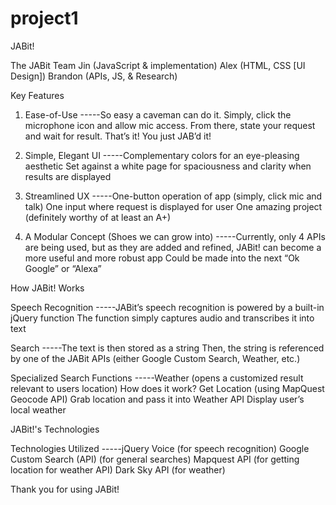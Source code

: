 # project1

JABit!

The JABit Team
Jin (JavaScript & implementation)
Alex (HTML, CSS [UI Design])
Brandon (APIs, JS, & Research)

Key Features
1. Ease-of-Use
-----So easy a caveman can do it. Simply, click the microphone icon and allow mic access.
From there, state your request and wait for result.
That’s it! You just JAB’d it!

2. Simple, Elegant UI
-----Complementary colors for an eye-pleasing aesthetic
Set against a white page for spaciousness and clarity when results are displayed

3. Streamlined UX
-----One-button operation of app (simply, click mic and talk)
One input where request is displayed for user
One amazing project (definitely worthy of at least an A+)

4. A Modular Concept (Shoes we can grow into)
-----Currently, only 4 APIs are being used, but as they are added and refined, JABit! can become a more useful and more robust app
Could be made into the next “Ok Google” or “Alexa”

How JABit! Works

Speech Recognition 
-----JABit’s speech recognition is powered by a built-in jQuery function
The function simply captures audio and transcribes it into text

Search
-----The text is then stored as a string
Then, the string is referenced by one of the JABit APIs (either Google Custom Search, Weather, etc.)

Specialized Search Functions
-----Weather (opens a customized result relevant to users location)
How does it work?
Get Location (using MapQuest Geocode API)
Grab location and pass it into Weather API
Display user’s local weather

JABit!'s Technologies 

Technologies Utilized 
-----jQuery Voice (for speech recognition)
Google Custom Search (API) (for general searches)
Mapquest API (for getting location for weather API)
Dark Sky API (for weather)

Thank you for using
JABit!
